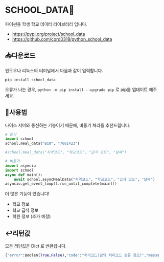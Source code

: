 # SCHOOL_DATA📱

파이썬용 학생 학교 데이터 라이브러리 입니다.

- https://pypi.org/project/school_data
- https://github.com/cord0318/python_school_data

## 📥다운로드

윈도우나 리눅스의 터미널에서 다음과 같이 입력합니다.

```shell
pip install school_data
```

오류가 나는 경우, `python -m pip install --upgrade pip` 로 pip를 업데이트 해주세요.

## 🤖사용법

나이스 서버와 통신하는 기능이기 때문에, 비동기 처리를 추천드립니다.

```python
# 동기
import school
school.meal_data("B10", "7081423")

#school.meal_data("지역코드", "학교코드", "급식 코드", "날짜")
```

```python
# 비동기
import asyncio
import school
async def main():
    await school.asyncMealData("지역코드", "학교코드", "급식 코드", "날짜")
asyncio.get_event_loop().run_until_complete(main())
```

더 많은 기능이 있습니다!
- 학교 정보
- 학교 급식 정보
- 학원 정보 (추가 예정)

## ↩️리턴값

모든 리턴값은 Dict 로 반환됩니다.

```python
{"error":Boolen(True,False),"code":"처리코드(밑의 처리코드 종류 참조)","message":"해당 에러나, 성공 상황에 대한 설명",......}
```
